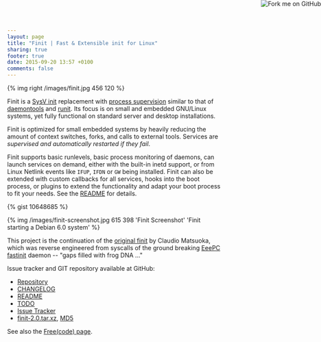 ```yaml
---
layout: page
title: "Finit | Fast & Extensible init for Linux"
sharing: true
footer: true
date: 2015-09-20 13:57 +0100
comments: false
---
```


<a href="https://github.com/troglobit/finit"><img style="position: absolute; top: 0; right: 0; border: none; box-shadow: none;" src="https://camo.githubusercontent.com/365986a132ccd6a44c23a9169022c0b5c890c387/68747470733a2f2f73332e616d617a6f6e6177732e636f6d2f6769746875622f726962626f6e732f666f726b6d655f72696768745f7265645f6161303030302e706e67" alt="Fork me on GitHub" data-canonical-src="https://s3.amazonaws.com/github/ribbons/forkme_right_red_aa0000.png"></a>

{% img right /images/finit.jpg 456 120 %}

Finit is a [SysV init][1] replacement with [process supervision][2]
similar to that of [daemontools][3] and [runit][4].  Its focus is on
small and embedded GNU/Linux systems, yet fully functional on standard
server and desktop installations.

Finit is optimized for small embedded systems by heavily reducing the
amount of context switches, forks, and calls to external tools.
Services are *supervised and automatically restarted if they fail*.

Finit supports basic runlevels, basic process monitoring of daemons, can
launch services on demand, either with the built-in inetd support, or
from Linux Netlink events like `IFUP`, `IFDN` or `GW` being installed.
Finit can also be extended with custom callbacks for all services, hooks
into the boot process, or plugins to extend the functionality and adapt
your boot process to fit your needs.  See the [README][] for details.

{% gist 10648685 %}

{% img /images/finit-screenshot.jpg 615 398 'Finit Screenshot' 'Finit starting a Debian 6.0 system' %}

This project is the continuation of the [original finit][5] by Claudio
Matsuoka, which was reverse engineered from syscalls of the ground
breaking [EeePC fastinit][6] daemon -- "gaps filled with frog DNA ..."

Issue tracker and GIT repository available at GitHub:

* [Repository](http://github.com/troglobit/finit)
* [CHANGELOG](https://github.com/troglobit/finit/blob/master/CHANGELOG.md)
* [README][]
* [TODO](https://github.com/troglobit/finit/blob/master/TODO.md)
* [Issue Tracker](http://github.com/troglobit/finit/issues)
* [finit-2.0.tar.xz](ftp://troglobit.com/finit/finit-2.0.tar.xz),
  [MD5](ftp://troglobit.com/finit/finit-2.0.tar.xz.md5)

See also the [Free(code) page](http://freecode.com/projects/finit).

[1]: https://en.wikipedia.org/wiki/Init
[2]: https://en.wikipedia.org/wiki/Process_supervision
[3]: http://cr.yp.to/daemontools.html
[4]: http://smarden.org/runit/
[5]: http://helllabs.org/finit/
[6]: http://wiki.eeeuser.com/boot_process:the_boot_process
[README]: https://github.com/troglobit/finit/blob/master/README.md
